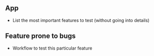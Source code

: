 ## App

- List the most important features to test (without going into details)

## Feature prone to bugs

- Workflow to test this particular feature